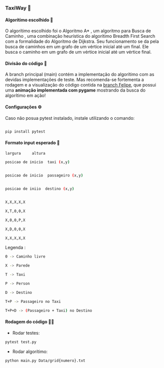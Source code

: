 ### TaxiWay 🚕️

#### Algorítimo escolhido 🏅️

O algorítimo escolhido foi o Algoritmo A* , um algoritmo para Busca de Caminho , uma combinação heurística do algorítimo Breadth First Search com a formalidade do Algoritmo de Dijkstra.
Seu funcionamento se da pela busca de caminhos em um grafo de um vértice inicial até um final.
Ele busca o caminho em um grafo de um vértice inicial até um vértice final. 

#### Divisão do código 🕺️

A branch principal (main) contém a implementação do algorítimo com as devidas implementações de teste. Mas recomenda-se fortementa a rodagem e a visualização do código contida na [branch Felipe](https://github.com/insper-classroom/taxi-driver-without-reinforcement-learning-taxiway/tree/Felipe), que possui uma **animação implementada com pygame** mostrando da busca do algorítimo em ação!

#### Configurações ⚙️

Caso não posua pytest instalado, instale utilizando o comando:

```bash

pip install pytest

```

#### Formato input esperado 📌️

```bash
largura     altura

posicao de inicio  taxi (x,y)


posicao de inicio  passageiro (x,y)


posicao de iniio  destino (x,y)


X,X,X,X,X

X,T,0,0,X 

X,0,0,P,X 

X,D,0,0,X 

X,X,X,X,X  
```
Legenda :
```bash
0 -> Caminho livre

X -> Parede

T -> Taxi

P -> Person

D -> Destino

T+P -> Passageiro no Taxi

T+P+D -> (Passageiro + Taxi) no Destino
```

#### Rodagem do código 👩‍💻️

* Rodar testes:
```bash
pytest test.py
```
* Rodar algorítimo:
```bash
python main.py Data/grid{numero}.txt
```
